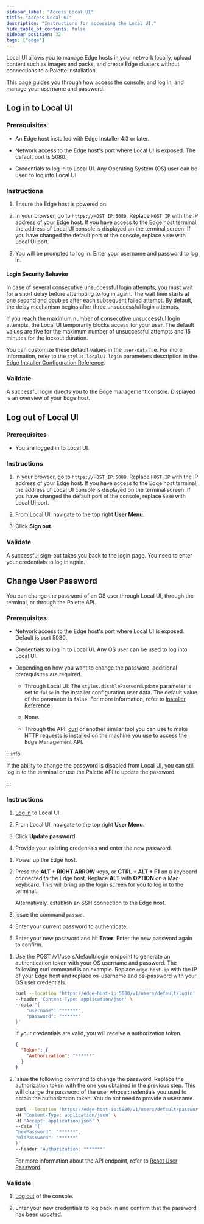 ```yaml
---
sidebar_label: "Access Local UI"
title: "Access Local UI"
description: "Instructions for accessing the Local UI."
hide_table_of_contents: false
sidebar_position: 32
tags: ["edge"]
---
```


Local UI allows you to manage Edge hosts in your network locally, upload content such as images and packs, and create
Edge clusters without connections to a Palette installation.

This page guides you through how access the console, and log in, and manage your username and password.

## Log in to Local UI

### Prerequisites

- An Edge host installed with Edge Installer 4.3 or later.

- Network access to the Edge host's port where Local UI is exposed. The default port is 5080.

- Credentials to log in to Local UI. Any Operating System (OS) user can be used to log into Local UI.

### Instructions

1. Ensure the Edge host is powered on.

2. In your browser, go to `https://HOST_IP:5080`. Replace `HOST_IP` with the IP address of your Edge host. If you have
   access to the Edge host terminal, the address of Local UI console is displayed on the terminal screen. If you have
   changed the default port of the console, replace `5080` with Local UI port.

3. You will be prompted to log in. Enter your username and password to log in.

#### Login Security Behavior

In case of several consecutive unsuccessful login attempts, you must wait for a short delay before attempting to log in
again. The wait time starts at one second and doubles after each subsequent failed attempt. By default, the delay
mechanism begins after three unsuccessful login attempts.

If you reach the maximum number of consecutive unsuccessful login attempts, the Local UI temporarily blocks access for
your user. The default values are five for the maximum number of unsuccessful attempts and 15 minutes for the lockout
duration.

You can customize these default values in the `user-data` file. For more information, refer to the
`stylus.localUI.login` parameters description in the
[Edge Installer Configuration Reference](../../edge-configuration/installer-reference.md#palette-agent-parameters).

### Validate

A successful login directs you to the Edge management console. Displayed is an overview of your Edge host.

## Log out of Local UI

### Prerequisites

- You are logged in to Local UI.

### Instructions

1. In your browser, go to `https://HOST_IP:5080`. Replace `HOST_IP` with the IP address of your Edge host. If you have
   access to the Edge host terminal, the address of Local UI console is displayed on the terminal screen. If you have
   changed the default port of the console, replace `5080` with Local UI port.

2. From Local UI, navigate to the top right **User Menu**.

3. Click **Sign out**.

### Validate

A successful sign-out takes you back to the login page. You need to enter your credentials to log in again.

## Change User Password

You can change the password of an OS user through Local UI, through the terminal, or through the Palette API.

### Prerequisites

- Network access to the Edge host's port where Local UI is exposed. Default is port 5080.

- Credentials to log in to Local UI. Any OS user can be used to log into Local UI.

- Depending on how you want to change the password, additional prerequisites are required.

  <Tabs groupId="access-method">

  <TabItem value="Local UI">

  - Through Local UI: The `stylus.disablePasswordUpdate` parameter is set to `false` in the installer configuration user
    data. The default value of the parameter is `false`. For more information, refer to
    [Installer Reference](../../edge-configuration/installer-reference.md#site-parameters).

  </TabItem>

  <TabItem value="Terminal">

  - None.

  </TabItem>

  <TabItem value="API">

  - Through the API: [curl](https://curl.se/docs/install.html) or another similar tool you can use to make HTTP requests
    is installed on the machine you use to access the Edge Management API.

  </TabItem>

  </Tabs>

:::info

If the ability to change the password is disabled from Local UI, you can still log in to the terminal or use the Palette
API to update the password.

:::

### Instructions

<Tabs groupId="access-method">

<TabItem value="Local UI">

1. [Log in](#log-in-to-local-ui) to Local UI.

2. From Local UI, navigate to the top right **User Menu**.

3. Click **Update password**.

4. Provide your existing credentials and enter the new password.

</TabItem>

<TabItem value="Terminal">

1. Power up the Edge host.

2. Press the **ALT + RIGHT ARROW** keys, or **CTRL + ALT + F1** on a keyboard connected to the Edge host. Replace
   **ALT** with **OPTION** on a Mac keyboard. This will bring up the login screen for you to log in to the terminal.

   Alternatively, establish an SSH connection to the Edge host.

3. Issue the command `passwd`.

4. Enter your current password to authenticate.

5. Enter your new password and hit **Enter**. Enter the new password again to confirm.

</TabItem>

<TabItem value="API">

1. Use the POST /v1/users/default/login endpoint to generate an authentication token with your OS username and password.
   The following curl command is an example. Replace `edge-host-ip` with the IP of your Edge host and replace
   os-username and os-password with your OS user credentials.

   ```bash
   curl --location 'https://edge-host-ip:5080/v1/users/default/login' \
   --header 'Content-Type: application/json' \
   --data '{
       "username": "******",
       "password": "******"
   }'
   ```

   If your credentials are valid, you will receive a authorization token.

   ```json hideClipboard
   {
     "Token": {
       "Authorization": "******"
     }
   }
   ```

2. Issue the following command to change the password. Replace the authorization token with the one you obtained in the
   previous step. This will change the password of the user whose credentials you used to obtain the authorization
   token. You do not need to provide a username.

   ```bash
   curl --location 'https://edge-host-ip:5080/v1/users/default/password/reset' \
   -H 'Content-Type: application/json' \
   -H 'Accept: application/json' \
   --data '{
   "newPassword": "******",
   "oldPassword": "******"
   }'
   --header 'Authorization: *******'
   ```

   For more information about the API endpoint, refer to [Reset User Password](/api/edge-v1/v-1-user-password-reset/).

</TabItem>

</Tabs>

### Validate

1. [Log out](#log-out-of-local-ui) of the console.

2. Enter your new credentials to log back in and confirm that the password has been updated.
